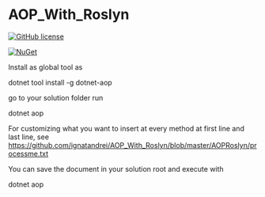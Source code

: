 # AOP_With_Roslyn

[![GitHub license](https://img.shields.io/badge/license-MIT-blue.svg)](https://github.com/ignatandrei/Interpreter/blob/master/LICENSE)  

[![NuGet](https://img.shields.io/nuget/v/dotnet-aop.svg)](https://www.nuget.org/packages/dotnet-aop)


Install as global tool as


dotnet tool install -g dotnet-aop

go to your solution folder
run

dotnet aop


For customizing what you want to insert at every method at first line and last line, see https://github.com/ignatandrei/AOP_With_Roslyn/blob/master/AOPRoslyn/processme.txt


You can save the document in your solution root and execute with


dotnet aop <your file name>
